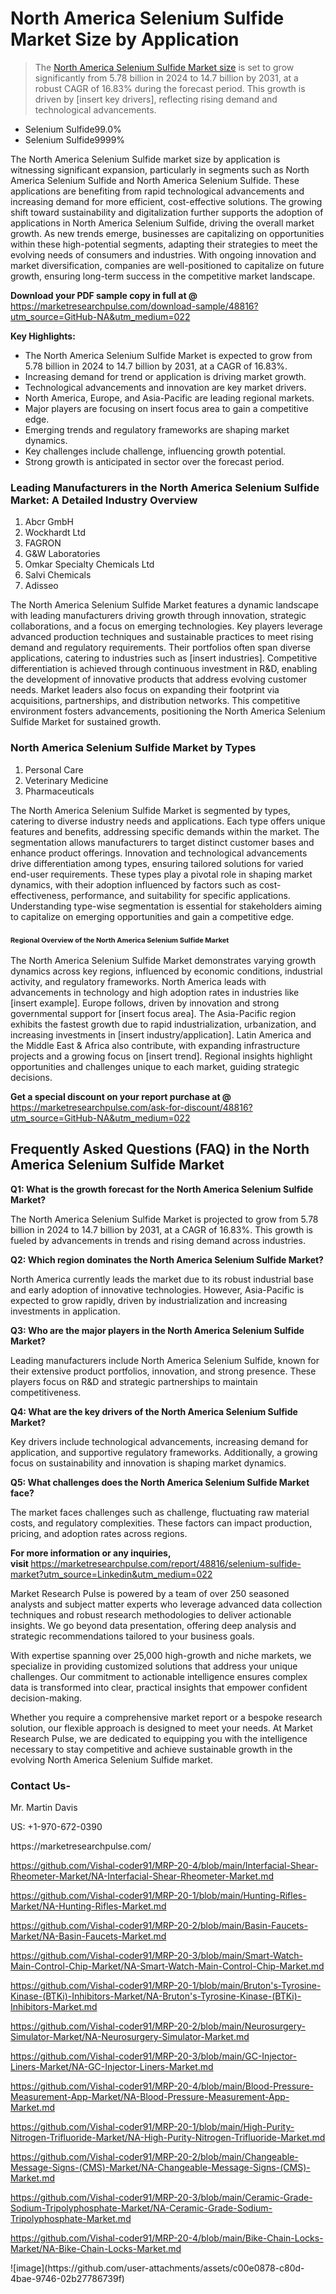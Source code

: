 <h1>North America Selenium Sulfide Market&nbsp;Size by Application</h1><blockquote><p>The <a href="https://marketresearchpulse.com/download-sample/48816?utm_source=GitHub-NA&amp;utm_medium=022">North America Selenium Sulfide Market size</a> is set to grow significantly from 5.78 billion in 2024 to 14.7 billion by 2031, at a robust CAGR of 16.83% during the forecast period. This growth is driven by [insert key drivers], reflecting rising demand and technological advancements.</p></blockquote><ul><li>Selenium Sulfide99.0%<li> Selenium Sulfide9999%</li></ul><p>The North America Selenium Sulfide market size by application is witnessing significant expansion, particularly in segments such as North America Selenium Sulfide and North America Selenium Sulfide. These applications are benefiting from rapid technological advancements and increasing demand for more efficient, cost-effective solutions. The growing shift toward sustainability and digitalization further supports the adoption of applications in North America Selenium Sulfide, driving the overall market growth. As new trends emerge, businesses are capitalizing on opportunities within these high-potential segments, adapting their strategies to meet the evolving needs of consumers and industries. With ongoing innovation and market diversification, companies are well-positioned to capitalize on future growth, ensuring long-term success in the competitive market landscape.</p><p><strong>Download your PDF sample copy in full at @ </strong><a href="https://marketresearchpulse.com/download-sample/48816?utm_source=GitHub-NA&amp;utm_medium=022">https://marketresearchpulse.com/download-sample/48816?utm_source=GitHub-NA&amp;utm_medium=022</a></p><p><strong>Key Highlights: </strong></p><ul><li>The North America Selenium Sulfide Market is expected to grow from 5.78 billion in 2024 to 14.7 billion by 2031, at a CAGR of 16.83%.</li><li>Increasing demand for trend or application is driving market growth.</li><li>Technological advancements and innovation are key market drivers.</li><li>North America, Europe, and Asia-Pacific are leading regional markets.</li><li>Major players are focusing on insert focus area to gain a competitive edge.</li><li>Emerging trends and regulatory frameworks are shaping market dynamics.</li><li>Key challenges include challenge, influencing growth potential.</li><li>Strong growth is anticipated in sector over the forecast period.</li></ul><h3>Leading Manufacturers in the North America Selenium Sulfide Market: A Detailed Industry Overview</h3><ol><li>Abcr GmbH</li><li>Wockhardt Ltd</li><li>FAGRON</li><li>G&W Laboratories</li><li>Omkar Specialty Chemicals Ltd</li><li>Salvi Chemicals</li><li>Adisseo</li></ol><div class="flex max-w-full flex-col flex-grow"><div class="min-h-8 text-message flex w-full flex-col items-end gap-2 whitespace-normal break-words [.text-message+&amp;]:mt-5" dir="auto" data-message-author-role="assistant" data-message-id="fd8432e4-4910-450d-b182-61b7bfb0a01f" data-message-model-slug="gpt-4o"><div class="flex w-full flex-col gap-1 empty:hidden first:pt-[3px]"><div class="markdown prose w-full break-words dark:prose-invert light"><p>The North America Selenium Sulfide Market features a dynamic landscape with leading manufacturers driving growth through innovation, strategic collaborations, and a focus on emerging technologies. Key players leverage advanced production techniques and sustainable practices to meet rising demand and regulatory requirements. Their portfolios often span diverse applications, catering to industries such as [insert industries]. Competitive differentiation is achieved through continuous investment in R&amp;D, enabling the development of innovative products that address evolving customer needs. Market leaders also focus on expanding their footprint via acquisitions, partnerships, and distribution networks. This competitive environment fosters advancements, positioning the North America Selenium Sulfide Market for sustained growth.</p></div></div></div></div><h3>North America Selenium Sulfide Market by Types</h3><ol><li>Personal Care<li> Veterinary Medicine<li> Pharmaceuticals</li></ol><div class="flex max-w-full flex-col flex-grow"><div class="min-h-8 text-message flex w-full flex-col items-end gap-2 whitespace-normal break-words [.text-message+&amp;]:mt-5" dir="auto" data-message-author-role="assistant" data-message-id="084470be-0bb7-4664-bddf-5156b4f41249" data-message-model-slug="gpt-4o-mini"><div class="flex w-full flex-col gap-1 empty:hidden first:pt-[3px]"><div class="markdown prose w-full break-words dark:prose-invert light"><p>The North America Selenium Sulfide Market is segmented by types, catering to diverse industry needs and applications. Each type offers unique features and benefits, addressing specific demands within the market. The segmentation allows manufacturers to target distinct customer bases and enhance product offerings. Innovation and technological advancements drive differentiation among types, ensuring tailored solutions for varied end-user requirements. These types play a pivotal role in shaping market dynamics, with their adoption influenced by factors such as cost-effectiveness, performance, and suitability for specific applications. Understanding type-wise segmentation is essential for stakeholders aiming to capitalize on emerging opportunities and gain a competitive edge.</p></div></div></div></div><h3><span style="font-size: 11px;">Regional Overview of the North America Selenium Sulfide Market</span></h3><div class="flex max-w-full flex-col flex-grow"><div class="min-h-8 text-message flex w-full flex-col items-end gap-2 whitespace-normal break-words [.text-message+&amp;]:mt-5" dir="auto" data-message-author-role="assistant" data-message-id="e9038762-ce64-4e30-91c9-9bd413514231" data-message-model-slug="gpt-4o-mini"><div class="flex w-full flex-col gap-1 empty:hidden first:pt-[3px]"><div class="markdown prose w-full break-words dark:prose-invert light"><p>The North America Selenium Sulfide Market demonstrates varying growth dynamics across key regions, influenced by economic conditions, industrial activity, and regulatory frameworks. North America leads with advancements in technology and high adoption rates in industries like [insert example]. Europe follows, driven by innovation and strong governmental support for [insert focus area]. The Asia-Pacific region exhibits the fastest growth due to rapid industrialization, urbanization, and increasing investments in [insert industry/application]. Latin America and the Middle East &amp; Africa also contribute, with expanding infrastructure projects and a growing focus on [insert trend]. Regional insights highlight opportunities and challenges unique to each market, guiding strategic decisions.</p></div></div></div></div><p><strong>Get a special discount on your report purchase at @ </strong><a href="https://marketresearchpulse.com/ask-for-discount/48816?utm_source=GitHub-NA&amp;utm_medium=022">https://marketresearchpulse.com/ask-for-discount/48816?utm_source=GitHub-NA&amp;utm_medium=022</a></p><h2>Frequently Asked Questions (FAQ) in the North America Selenium Sulfide Market</h2><p><strong>Q1: What is the growth forecast for the North America Selenium Sulfide Market?</strong></p><p>The North America Selenium Sulfide Market is projected to grow from 5.78 billion in 2024 to 14.7 billion by 2031, at a CAGR of 16.83%. This growth is fueled by advancements in trends and rising demand across industries.</p><p><strong>Q2: Which region dominates the North America Selenium Sulfide Market?</strong></p><p>North America currently leads the market due to its robust industrial base and early adoption of innovative technologies. However, Asia-Pacific is expected to grow rapidly, driven by industrialization and increasing investments in application.</p><p><strong>Q3: Who are the major players in the North America Selenium Sulfide Market?</strong></p><p>Leading manufacturers include North America Selenium Sulfide, known for their extensive product portfolios, innovation, and strong presence. These players focus on R&amp;D and strategic partnerships to maintain competitiveness.</p><p><strong>Q4: What are the key drivers of the North America Selenium Sulfide Market?</strong></p><p>Key drivers include technological advancements, increasing demand for application, and supportive regulatory frameworks. Additionally, a growing focus on sustainability and innovation is shaping market dynamics.</p><p><strong>Q5: What challenges does the North America Selenium Sulfide Market face?</strong></p><p>The market faces challenges such as challenge, fluctuating raw material costs, and regulatory complexities. These factors can impact production, pricing, and adoption rates across regions.</p><p><strong>For more information or any inquiries, visit&nbsp;</strong><a href="https://marketresearchpulse.com/report/48816/selenium-sulfide-market?utm_source=Linkedin&utm_medium=022">https://marketresearchpulse.com/report/48816/selenium-sulfide-market?utm_source=Linkedin&utm_medium=022</a></p><p>Market Research Pulse is powered by a team of over 250 seasoned analysts and subject matter experts who leverage advanced data collection techniques and robust research methodologies to deliver actionable insights. We go beyond data presentation, offering deep analysis and strategic recommendations tailored to your business goals.</p><p>With expertise spanning over 25,000 high-growth and niche markets, we specialize in providing customized solutions that address your unique challenges. Our commitment to actionable intelligence ensures complex data is transformed into clear, practical insights that empower confident decision-making.</p><p>Whether you require a comprehensive market report or a bespoke research solution, our flexible approach is designed to meet your needs. At Market Research Pulse, we are dedicated to equipping you with the intelligence necessary to stay competitive and achieve sustainable growth in the evolving North America Selenium Sulfide market.</p><h3><strong>Contact Us-</strong></h3><p>Mr. Martin Davis</p><p>US: +1-970-672-0390</p><p>https://marketresearchpulse.com/</p><p><a href="https://github.com/Vishal-coder91/MRP-20-4/blob/main/Interfacial-Shear-Rheometer-Market/NA-Interfacial-Shear-Rheometer-Market.md">https://github.com/Vishal-coder91/MRP-20-4/blob/main/Interfacial-Shear-Rheometer-Market/NA-Interfacial-Shear-Rheometer-Market.md</a></p><p><a href="https://github.com/Vishal-coder91/MRP-20-1/blob/main/Hunting-Rifles-Market/NA-Hunting-Rifles-Market.md">https://github.com/Vishal-coder91/MRP-20-1/blob/main/Hunting-Rifles-Market/NA-Hunting-Rifles-Market.md</a></p><p><a href="https://github.com/Vishal-coder91/MRP-20-2/blob/main/Basin-Faucets-Market/NA-Basin-Faucets-Market.md">https://github.com/Vishal-coder91/MRP-20-2/blob/main/Basin-Faucets-Market/NA-Basin-Faucets-Market.md</a></p><p><a href="https://github.com/Vishal-coder91/MRP-20-3/blob/main/Smart-Watch-Main-Control-Chip-Market/NA-Smart-Watch-Main-Control-Chip-Market.md">https://github.com/Vishal-coder91/MRP-20-3/blob/main/Smart-Watch-Main-Control-Chip-Market/NA-Smart-Watch-Main-Control-Chip-Market.md</a></p><p><a href="https://github.com/Vishal-coder91/MRP-20-1/blob/main/Bruton's-Tyrosine-Kinase-(BTKi)-Inhibitors-Market/NA-Bruton's-Tyrosine-Kinase-(BTKi)-Inhibitors-Market.md">https://github.com/Vishal-coder91/MRP-20-1/blob/main/Bruton's-Tyrosine-Kinase-(BTKi)-Inhibitors-Market/NA-Bruton's-Tyrosine-Kinase-(BTKi)-Inhibitors-Market.md</a></p><p><a href="https://github.com/Vishal-coder91/MRP-20-2/blob/main/Neurosurgery-Simulator-Market/NA-Neurosurgery-Simulator-Market.md">https://github.com/Vishal-coder91/MRP-20-2/blob/main/Neurosurgery-Simulator-Market/NA-Neurosurgery-Simulator-Market.md</a></p><p><a href="https://github.com/Vishal-coder91/MRP-20-3/blob/main/GC-Injector-Liners-Market/NA-GC-Injector-Liners-Market.md">https://github.com/Vishal-coder91/MRP-20-3/blob/main/GC-Injector-Liners-Market/NA-GC-Injector-Liners-Market.md</a></p><p><a href="https://github.com/Vishal-coder91/MRP-20-4/blob/main/Blood-Pressure-Measurement-App-Market/NA-Blood-Pressure-Measurement-App-Market.md">https://github.com/Vishal-coder91/MRP-20-4/blob/main/Blood-Pressure-Measurement-App-Market/NA-Blood-Pressure-Measurement-App-Market.md</a></p><p><a href="https://github.com/Vishal-coder91/MRP-20-1/blob/main/High-Purity-Nitrogen-Trifluoride-Market/NA-High-Purity-Nitrogen-Trifluoride-Market.md">https://github.com/Vishal-coder91/MRP-20-1/blob/main/High-Purity-Nitrogen-Trifluoride-Market/NA-High-Purity-Nitrogen-Trifluoride-Market.md</a></p><p><a href="https://github.com/Vishal-coder91/MRP-20-2/blob/main/Changeable-Message-Signs-(CMS)-Market/NA-Changeable-Message-Signs-(CMS)-Market.md">https://github.com/Vishal-coder91/MRP-20-2/blob/main/Changeable-Message-Signs-(CMS)-Market/NA-Changeable-Message-Signs-(CMS)-Market.md</a></p><p><a href="https://github.com/Vishal-coder91/MRP-20-3/blob/main/Ceramic-Grade-Sodium-Tripolyphosphate-Market/NA-Ceramic-Grade-Sodium-Tripolyphosphate-Market.md">https://github.com/Vishal-coder91/MRP-20-3/blob/main/Ceramic-Grade-Sodium-Tripolyphosphate-Market/NA-Ceramic-Grade-Sodium-Tripolyphosphate-Market.md</a></p><p><a href="https://github.com/Vishal-coder91/MRP-20-4/blob/main/Bike-Chain-Locks-Market/NA-Bike-Chain-Locks-Market.md">https://github.com/Vishal-coder91/MRP-20-4/blob/main/Bike-Chain-Locks-Market/NA-Bike-Chain-Locks-Market.md</a></p>
![image](https://github.com/user-attachments/assets/c00e0878-c80d-4bae-9746-02b27786739f)
